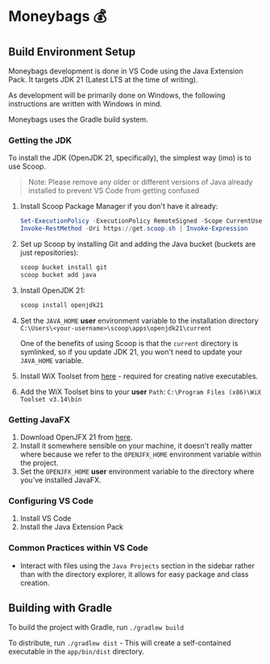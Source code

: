 # Moneybags 💰

## Build Environment Setup

Moneybags development is done in VS Code using the Java Extension Pack. It targets JDK 21 (Latest LTS at the time of writing).

As development will be primarily done on Windows, the following instructions are written with Windows in mind.

Moneybags uses the Gradle build system.

### Getting the JDK

To install the JDK (OpenJDK 21, specifically), the simplest way (imo) is to use Scoop.

> Note: Please remove any older or different versions of Java already installed to prevent VS Code from getting confused

1. Install Scoop Package Manager if you don't have it already:

    ```powershell
    Set-ExecutionPolicy -ExecutionPolicy RemoteSigned -Scope CurrentUser
    Invoke-RestMethod -Uri https://get.scoop.sh | Invoke-Expression
    ```

2. Set up Scoop by installing Git and adding the Java bucket (buckets are just repositories):

    ```powershell
    scoop bucket install git
    scoop bucket add java
    ```

3. Install OpenJDK 21:

    ```powershell
    scoop install openjdk21
    ```

4. Set the `JAVA_HOME` **user** environment variable to the installation directory `C:\Users\<your-username>\scoop\apps\openjdk21\current`

    One of the benefits of using Scoop is that the `current` directory is symlinked, so if you update JDK 21, you won't need to update your `JAVA_HOME` variable.

5. Install WiX Toolset from [here](https://github.com/wixtoolset/wix3/releases/download/wix3141rtm/wix314.exe) - required for creating native executables.

6. Add the WiX Toolset bins to your **user** `Path`: `C:\Program Files (x86)\WiX Toolset v3.14\bin`

### Getting JavaFX

1. Download OpenJFX 21 from [here](https://gluonhq.com/products/javafx/).
2. Install it somewhere sensible on your machine, it doesn't really matter where because we refer to the `OPENJFX_HOME` environment variable within the project.
3. Set the `OPENJFX_HOME` **user** environment variable to the directory where you've installed JavaFX.

### Configuring VS Code

1. Install VS Code
2. Install the Java Extension Pack

### Common Practices within VS Code

- Interact with files using the `Java Projects` section in the sidebar rather than with the directory explorer, it allows for easy package and class creation.

## Building with Gradle

To build the project with Gradle, run `./gradlew build`

To distribute, run `./gradlew dist` - This will create a self-contained executable in the `app/bin/dist` directory.
